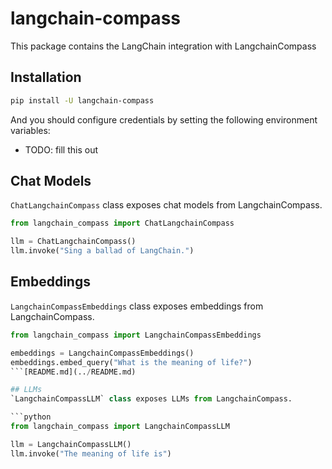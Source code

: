 # langchain-compass

This package contains the LangChain integration with LangchainCompass

## Installation

```bash
pip install -U langchain-compass
```

And you should configure credentials by setting the following environment variables:

* TODO: fill this out

## Chat Models

`ChatLangchainCompass` class exposes chat models from LangchainCompass.

```python
from langchain_compass import ChatLangchainCompass

llm = ChatLangchainCompass()
llm.invoke("Sing a ballad of LangChain.")
```

## Embeddings

`LangchainCompassEmbeddings` class exposes embeddings from LangchainCompass.

```python
from langchain_compass import LangchainCompassEmbeddings

embeddings = LangchainCompassEmbeddings()
embeddings.embed_query("What is the meaning of life?")
```[README.md](../README.md)

## LLMs
`LangchainCompassLLM` class exposes LLMs from LangchainCompass.

```python
from langchain_compass import LangchainCompassLLM

llm = LangchainCompassLLM()
llm.invoke("The meaning of life is")
```
